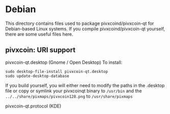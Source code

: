 
Debian
====================
This directory contains files used to package pivxcoind/pivxcoin-qt
for Debian-based Linux systems. If you compile pivxcoind/pivxcoin-qt yourself, there are some useful files here.

## pivxcoin: URI support ##


pivxcoin-qt.desktop  (Gnome / Open Desktop)
To install:

	sudo desktop-file-install pivxcoin-qt.desktop
	sudo update-desktop-database

If you build yourself, you will either need to modify the paths in
the .desktop file or copy or symlink your pivxcoinqt binary to `/usr/bin`
and the `../../share/pixmaps/pivxcoin128.png` to `/usr/share/pixmaps`

pivxcoin-qt.protocol (KDE)

